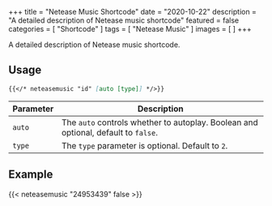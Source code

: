 +++
title = "Netease Music Shortcode"
date = "2020-10-22"
description = "A detailed description of Netease music shortcode"
featured = false
categories = [
  "Shortcode"
]
tags = [
  "Netease Music"
]
images = [
]
+++

A detailed description of Netease music shortcode.
<!--more-->

## Usage

```markdown
{{</* neteasemusic "id" [auto [type]] */>}}
```

| Parameter | Description |
|---|---|
| `auto` | The `auto` controls whether to autoplay. Boolean and optional, default to `false`.
| `type` | The `type` parameter is optional. Default to `2`.

## Example

{{< neteasemusic "24953439" false >}}
